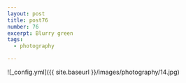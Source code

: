 ```yaml
---
layout: post
title: post76
number: 76
excerpt: Blurry green
tags:
  - photography

---
```


![_config.yml]({{ site.baseurl }}/images/photography/14.jpg)
